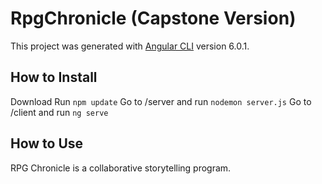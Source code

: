 # RpgChronicle (Capstone Version)

This project was generated with [Angular CLI](https://github.com/angular/angular-cli) version 6.0.1.

## How to Install

Download
Run `npm update`
Go to /server and run `nodemon server.js`
Go to /client and run `ng serve`

## How to Use

RPG Chronicle is a collaborative storytelling program.

